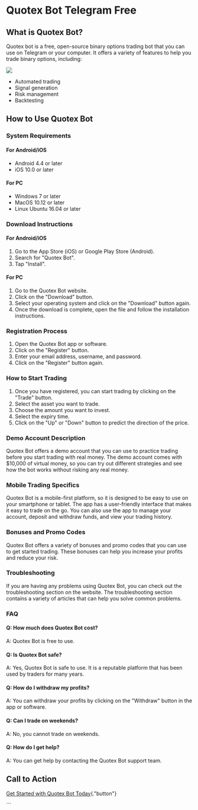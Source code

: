 # Quotex Bot Telegram Free

## What is Quotex Bot?

Quotex bot is a free, open-source binary options trading bot that you
can use on Telegram or your computer. It offers a variety of features to
help you trade binary options, including:

[![](https://static.quotex.io/files/4_en/300_250.jpg)](https://traff.sbs/brokerqxlid)

-   Automated trading
-   Signal generation
-   Risk management
-   Backtesting

## How to Use Quotex Bot

### System Requirements

#### For Android/iOS

-   Android 4.4 or later
-   iOS 10.0 or later

#### For PC

-   Windows 7 or later
-   MacOS 10.12 or later
-   Linux Ubuntu 16.04 or later

### Download Instructions

#### For Android/iOS

1.  Go to the App Store (iOS) or Google Play Store (Android).
2.  Search for "Quotex Bot".
3.  Tap "Install".

#### For PC

1.  Go to the Quotex Bot website.
2.  Click on the "Download" button.
3.  Select your operating system and click on the "Download"
    button again.
4.  Once the download is complete, open the file and follow the
    installation instructions.

### Registration Process

1.  Open the Quotex Bot app or software.
2.  Click on the "Register" button.
3.  Enter your email address, username, and password.
4.  Click on the "Register" button again.

### How to Start Trading

1.  Once you have registered, you can start trading by clicking on the
    "Trade" button.
2.  Select the asset you want to trade.
3.  Choose the amount you want to invest.
4.  Select the expiry time.
5.  Click on the "Up" or "Down" button to predict the
    direction of the price.

### Demo Account Description

Quotex Bot offers a demo account that you can use to practice trading
before you start trading with real money. The demo account comes with
\$10,000 of virtual money, so you can try out different strategies and
see how the bot works without risking any real money.

### Mobile Trading Specifics

Quotex Bot is a mobile-first platform, so it is designed to be easy to
use on your smartphone or tablet. The app has a user-friendly interface
that makes it easy to trade on the go. You can also use the app to
manage your account, deposit and withdraw funds, and view your trading
history.

### Bonuses and Promo Codes

Quotex Bot offers a variety of bonuses and promo codes that you can use
to get started trading. These bonuses can help you increase your profits
and reduce your risk.

### Troubleshooting

If you are having any problems using Quotex Bot, you can check out the
troubleshooting section on the website. The troubleshooting section
contains a variety of articles that can help you solve common problems.

### FAQ

#### Q: How much does Quotex Bot cost?

A: Quotex Bot is free to use.

#### Q: Is Quotex Bot safe?

A: Yes, Quotex Bot is safe to use. It is a reputable platform that has
been used by traders for many years.

#### Q: How do I withdraw my profits?

A: You can withdraw your profits by clicking on the "Withdraw"
button in the app or software.

#### Q: Can I trade on weekends?

A: No, you cannot trade on weekends.

#### Q: How do I get help?

A: You can get help by contacting the Quotex Bot support team.

## Call to Action

[Get Started with Quotex Bot
Today](\%22https://traff.sbs/brokerqxlid\%22){."button"}

\`\`\`


